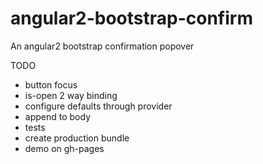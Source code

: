 # angular2-bootstrap-confirm
An angular2 bootstrap confirmation popover

TODO
* button focus
* is-open 2 way binding
* configure defaults through provider
* append to body
* tests
* create production bundle
* demo on gh-pages